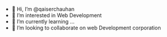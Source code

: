 - 👋 Hi, I’m @qaiserchauhan
- 👀 I’m interested in Web Development 
- 🌱 I’m currently learning ...
- 💞️ I’m looking to collaborate on web Development corporation 

 
